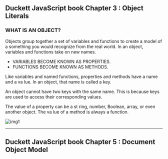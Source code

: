 ## Duckett JavaScript book Chapter 3 : Object Literals

### WHAT IS AN OBJECT?
Objects group together a set of variables and functions to create a model
of a something you would recognize from the real world. In an object,
variables and functions take on new names.
* VARIABLES BECOME KNOWN AS PROPERTIES.
* FUNCTIONS BECOME KNOWN AS METHODS.

Like variables and named functions,
properties and methods have a
name and a va lue. In an object,
that name is called a key.

An object cannot have two keys
with the same name. This is
because keys are used to access
their corresponding values. 

The value of a property can be a
st ring, number, Boolean, array, or
even another object. The va lue of a
method is always a function.

![img1](https://miro.medium.com/max/2722/1*iKJx57JU9sKdff-Os7upyA.png)

----

## Duckett JavaScript book Chapter 5 : Document Object Model

